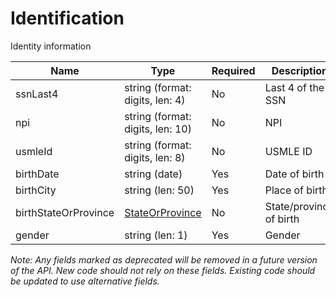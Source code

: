 # Identification

Identity information

| Name | Type | Required | Description |
| - | - | - | - |
| ssnLast4 | string (format: digits, len: 4) | No | Last 4 of the SSN |
| npi | string (format: digits, len: 10) | No | NPI |
| usmleId | string (format: digits, len: 8) | No | USMLE ID |
| birthDate | string (date) | Yes | Date of birth |
| birthCity | string (len: 50) | Yes | Place of birth |
| birthStateOrProvince | [StateOrProvince](state-or-province.md) | No | State/province of birth |
| gender | string (len: 1) | Yes | Gender |

*Note: Any fields marked as deprecated will be removed in a future version of the API. New code should not rely on these fields. Existing code should be updated to use alternative fields.*
